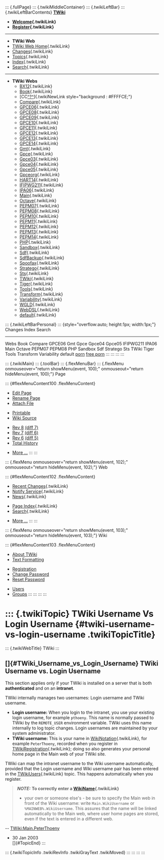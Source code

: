 ::: {.fullPage}
::: {.twikiMiddleContainer}
::: {.twikiLeftBar}
::: {.twikiLeftBarContents}
**[TWiki](http://TWiki.org/)**

-   **[Welcome](WelcomeGuest){.twikiLink}**
-   **[Register](TWikiRegistration){.twikiLink}**

------------------------------------------------------------------------

-   **TWiki Web**
-   [TWiki Web Home](WebHome){.twikiLink}
-   [Changes](WebChanges){.twikiLink}
-   [Topics](WebTopicList){.twikiLink}
-   [Index](WebIndex){.twikiLink}
-   [Search](WebSearch){.twikiLink}

------------------------------------------------------------------------

-   **TWiki Webs**
    -   [BX12](../BX12/WebHome){.twikiLink}
    -   [Book](../Book/WebHome){.twikiLink}
    -   [CC[^?^](http://www.program-transformation.org/edit/CC/WebHome?topicparent=TWiki.TWikiUsernameVsLoginUsername)]{.twikiNewLink
        style="background : #FFFFCE;"}
    -   [Compare](../Compare/WebHome){.twikiLink}
    -   [GPCE06](../GPCE06/WebHome){.twikiLink}
    -   [GPCE08](../GPCE08/WebHome){.twikiLink}
    -   [GPCE09](../GPCE09/WebHome){.twikiLink}
    -   [GPCE10](../GPCE10/WebHome){.twikiLink}
    -   [GPCE11](../GPCE11/WebHome){.twikiLink}
    -   [GPCE12](../GPCE12/WebHome){.twikiLink}
    -   [GPCE13](../GPCE13/WebHome){.twikiLink}
    -   [GPCE14](../GPCE14/WebHome){.twikiLink}
    -   [Gmt](../Gmt/WebHome){.twikiLink}
    -   [Gpce](../Gpce/WebHome){.twikiLink}
    -   [Gpce03](http://www.program-transformation.org/Gpce03/WebHome){.twikiLink}
    -   [Gpce04](../Gpce04/WebHome){.twikiLink}
    -   [Gpce05](../Gpce05/WebHome){.twikiLink}
    -   [Gpceorg](../Gpceorg/WebHome){.twikiLink}
    -   [HART14](../HART14/WebHome){.twikiLink}
    -   [IFIPWG211](http://www.program-transformation.org/IFIPWG211/WebHome){.twikiLink}
    -   [IPA06](../IPA06/WebHome){.twikiLink}
    -   [Main](../Main/WebHome){.twikiLink}
    -   [Octave](../Octave/WebHome){.twikiLink}
    -   [PEPM07](../PEPM07/WebHome){.twikiLink}
    -   [PEPM08](../PEPM08/WebHome){.twikiLink}
    -   [PEPM10](../PEPM10/WebHome){.twikiLink}
    -   [PEPM11](../PEPM11/WebHome){.twikiLink}
    -   [PEPM12](../PEPM12/WebHome){.twikiLink}
    -   [PEPM13](../PEPM13/WebHome){.twikiLink}
    -   [PEPM14](../PEPM14/WebHome){.twikiLink}
    -   [PHP](../PHP/WebHome){.twikiLink}
    -   [Sandbox](../Sandbox/WebHome){.twikiLink}
    -   [Sdf](../Sdf/WebHome){.twikiLink}
    -   [SdfBackup](../SdfBackup/WebHome){.twikiLink}
    -   [Spoofax](../Spoofax/WebHome){.twikiLink}
    -   [Stratego](../Stratego/WebHome){.twikiLink}
    -   [Sts](../Sts/WebHome){.twikiLink}
    -   [TWiki](WebHome){.twikiLink}
    -   [Tiger](../Tiger/WebHome){.twikiLink}
    -   [Tools](../Tools/WebHome){.twikiLink}
    -   [Transform](../Transform/WebHome){.twikiLink}
    -   [Variability](../Variability/WebHome){.twikiLink}
    -   [WGLD](../WGLD/WebHome){.twikiLink}
    -   [WebDSL](../WebDSL/WebHome){.twikiLink}
    -   [default](DefaultWebHome){.twikiLink}

::: {.twikiLeftBarPersonal}
::: {style="overflow:auto; height:1px; width:1px;"}
Changes Index Search

------------------------------------------------------------------------

Webs Book Compare GPCE06 Gmt Gpce Gpce04 Gpce05 IFIPWG211 IPA06 Main
Octave PEPM07 PEPM08 PHP Sandbox Sdf Stratego Sts TWiki Tiger Tools
Transform Variability default
[porn](http://www.estrategiavirtual.com/adult/) [free
porn](http://www.estrategiavirtual.com/free/)
:::
:::
:::
:::

::: {.twikiMain}
::: {.toolBar}
::: {.flexMenuBar}
::: {.flexMenu onmouseover="return showMenu(event, 100);" onmouseout="return hideMenu(event, 100);"}
Page

::: {#flexMenuContent100 .flexMenuContent}
-   [Edit
    Page](http://www.program-transformation.org/edit/TWiki/TWikiUsernameVsLoginUsername?t=1536827494)
-   [Rename
    Page](http://www.program-transformation.org/rename/TWiki/TWikiUsernameVsLoginUsername)
-   [Attach
    File](http://www.program-transformation.org/attach/TWiki/TWikiUsernameVsLoginUsername)

<!-- -->

-   [Printable](http://www.program-transformation.org/view/TWiki/TWikiUsernameVsLoginUsername?skin=print.pattern)
-   [Wiki
    Source](http://www.program-transformation.org/view/TWiki/TWikiUsernameVsLoginUsername?skin=text&raw=on&contenttype=text/plain)

<!-- -->

-   [Rev
    8](http://www.program-transformation.org/view/TWiki/TWikiUsernameVsLoginUsername?rev=1.8)
    [(diff 7)](http://www.program-transformation.org/rdiff/TWiki/TWikiUsernameVsLoginUsername?rev1=1.8&rev2=1.7)
-   [Rev
    7](http://www.program-transformation.org/view/TWiki/TWikiUsernameVsLoginUsername?rev=1.7)
    [(diff 6)](http://www.program-transformation.org/rdiff/TWiki/TWikiUsernameVsLoginUsername?rev1=1.7&rev2=1.6)
-   [Rev
    6](http://www.program-transformation.org/view/TWiki/TWikiUsernameVsLoginUsername?rev=1.6)
    [(diff 5)](http://www.program-transformation.org/rdiff/TWiki/TWikiUsernameVsLoginUsername?rev1=1.6&rev2=1.5)
-   [Total
    History](http://www.program-transformation.org/rdiff/TWiki/TWikiUsernameVsLoginUsername)

<!-- -->

-   [More
    \...](http://www.program-transformation.org/oops/TWiki/TWikiUsernameVsLoginUsername?template=oopsmore&param1=1.8&param2=1.8)
:::
:::

::: {.flexMenu onmouseover="return showMenu(event, 102);" onmouseout="return hideMenu(event, 102);"}
Web

::: {#flexMenuContent102 .flexMenuContent}
-   [Recent Changes](WebChanges){.twikiLink}
-   [Notify Service](WebNotify){.twikiLink}
-   [News](WebNews){.twikiLink}

<!-- -->

-   [Page Index](WebIndex){.twikiLink}
-   [Search](WebSearch){.twikiLink}

<!-- -->

-   [More
    \...](http://www.program-transformation.org/oops/TWiki/TWikiUsernameVsLoginUsername?template=oopsmore&param1=1.8&param2=1.8)
:::
:::

::: {.flexMenu onmouseover="return showMenu(event, 103);" onmouseout="return hideMenu(event, 103);"}
Wiki

::: {#flexMenuContent103 .flexMenuContent}
-   [About
    TWiki](http://www.program-transformation.org/view/TWiki/WebHome)
-   [Text
    Formatting](http://www.program-transformation.org/view/TWiki/TextFormattingRules)

<!-- -->

-   [Registration](http://www.program-transformation.org/view/TWiki/TWikiRegistration)
-   [Change
    Password](http://www.program-transformation.org/view/TWiki/ChangePassword)
-   [Reset
    Password](http://www.program-transformation.org/view/TWiki/ResetPassword)

<!-- -->

-   [Users](http://www.program-transformation.org/view/Main/TWikiUsers)
-   [Groups](http://www.program-transformation.org/view/Main/TWikiGroups)
:::
:::
:::
:::

::: {.twikiTopic}
TWiki Username Vs Login Username {#twiki-username-vs-login-username .twikiTopicTitle}
================================

::: {.twikiWebTitle}
TWiki
:::

[]{#TWiki_Username_vs_Login_Username} TWiki Username vs. Login Username
-----------------------------------------------------------------------

This section applies only if your TWiki is installed on a server that is
both **authenticated** and on an **intranet**.

TWiki internally manages two usernames: Login username and TWiki
username.

-   **Login username:** When you login to the intranet, you use your
    existing login username, for example `pthoeny`. This name is
    normally passed to TWiki by the `REMOTE_USER` environment variable.
    TWiki uses this name internally to log topic changes. Login
    usernames are maintained by your system administrator.
-   **TWiki username:** This is your name in
    [WikiNotation](WikiNotation){.twikiLink}, for example `PeterThoeny`,
    recorded when you register in
    [TWikiRegistration](TWikiRegistration){.twikiLink}; doing so also
    generates your personal home page in the Main web of your TWiki
    site.

TWiki can map the intranet username to the Wiki username automatically,
provided that the Login username and Wiki username pair has been entered
in the [TWikiUsers](../Main/TWikiUsers){.twikiLink} topic. This happens
automatically when you register.

> ***NOTE:*** **To correctly enter a [WikiName](WikiName){.twikiLink}**
> - your own or someone else\'s - be sure to specify the Main web in
> front of the Wiki username: write `Main.WikiUsername` or
> `%MAINWEB%.WikiUsername`. This assures that the name will be linked
> automatically to the Main web, where user home pages are stored, even
> if the text is entered in a different web.

\--
[TWiki:Main.PeterThoeny](http://twiki.org/cgi-bin/view/Main.PeterThoeny "'Main.PeterThoeny' on TWiki.org")
- 30 Jan 2003\
[]{#TopicEnd}
:::

::: {.twikiTopicInfo .twikiRevInfo .twikiGrayText .twikiMoved}
:::
:::
:::
:::
